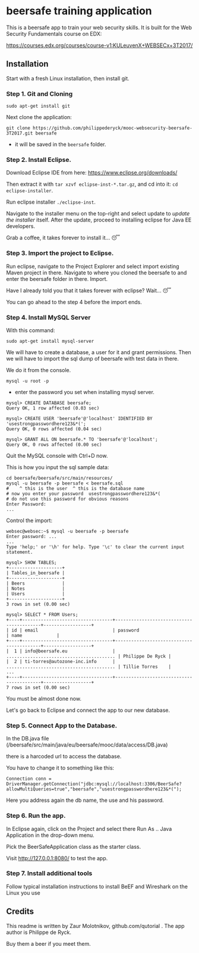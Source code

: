 # beersafe training application 

This is a beersafe app to train your web security skills.
It is built for the  Web Security Fundamentals course on EDX:

https://courses.edx.org/courses/course-v1:KULeuvenX+WEBSECx+3T2017/


## Installation

Start with a fresh Linux installation, then install git.

### Step 1. Git and Cloning

```
sudo apt-get install git
```

Next clone the application:

```
git clone https://github.com/philippederyck/mooc-websecurity-beersafe-3T2017.git beersafe
```

- it will be saved in the `beersafe` folder.

### Step 2. Install Eclipse.

Download Eclipse IDE from here: https://www.eclipse.org/downloads/

Then extract it with `tar xzvf eclipse-inst-*.tar.gz`, and cd into it:
`cd eclipse-installer`.  

Run eclipse installer `./eclipse-inst`. 

Navigate to the installer menu on the top-right and select update to 
*update the installer* itself. After the update, proceed to installing 
eclipse for Java EE developers.

Grab a coffee, it takes forever to install it... 😴

### Step 3. Import the project to Eclipse.

Run eclipse, navigate to the Project Explorer and select import existing Maven
project in there. Navigate to where you cloned the 
beersafe to and enter the beersafe folder in there. Import.

Have I already told you that it takes forever with eclipse?
Wait... 😴

You can go ahead to the step 4 before the import ends.

### Step 4. Install MySQL Server 

With this command:
```
sudo apt-get install mysql-server
```

We will have to create a database, a user for it and 
grant permissions. Then we will have to import the 
sql dump of beersafe with test data in there.

We do it from the console.

```
mysql -u root -p
```
 - enter the password you set when installing mysql server.

```
mysql> CREATE DATABASE beersafe;
Query OK, 1 row affected (0.03 sec)

mysql> CREATE USER 'beersafe'@'localhost' IDENTIFIED BY 'usestrongpasswordhere123&*(';
Query OK, 0 rows affected (0.04 sec)

mysql> GRANT ALL ON beersafe.* TO 'beersafe'@'localhost';
Query OK, 0 rows affected (0.00 sec)
```

Quit the MySQL console with Ctrl+D now.

This is how you input the sql sample data:
```
cd beersafe/beersafe/src/main/resources/
mysql -u beersafe -p beersafe < beersafe.sql
#    ^ this is the user  ^ this is the database name
# now you enter your password  usestrongpasswordhere123&*(
# do not use this password for obvious reasons
Enter Password:
...
```

Control the import:
```
websec@websec:~$ mysql -u beersafe -p beersafe
Enter password: ...
...
Type 'help;' or '\h' for help. Type '\c' to clear the current input statement.

mysql> SHOW TABLES;
+--------------------+
| Tables_in_beersafe |
+--------------------+
| Beers              |
| Notes              |
| Users              |
+--------------------+
3 rows in set (0.00 sec)

mysql> SELECT * FROM Users;
+----+----------------------------------+------------------------------------------+------------------+
| id | email                            | password                                 | name             |
+----+----------------------------------+------------------------------------------+------------------+
|  1 | info@beersafe.eu                 | ......................................... | Philippe De Ryck |
|  2 | ti-torres@autozone-inc.info      | ......................................... | Tillie Torres    |
...
+----+----------------------------------+------------------------------------------+------------------+
7 rows in set (0.00 sec)
```

You must be almost done now.

Let's go back to Eclipse and connect the app to our new database.

### Step 5. Connect App to the Database.

In the DB.java file (/beersafe/src/main/java/eu/beersafe/mooc/data/access/DB.java)

there is a harcoded url to access the database.

You have to change it to something like this:

```
Connection conn = DriverManager.getConnection("jdbc:mysql://localhost:3306/BeerSafe?allowMultiQueries=true","beersafe","usestrongpasswordhere123&*(");
```

Here you address again the db name, the use and his password.

### Step 6. Run the app. 

In Eclipse again, click on the Project and select there Run As .. Java Application in the drop-down 
menu.

Pick the BeerSafeApplication class as the starter class.

Visit http://127.0.0.1:8080/ to test the app.





### Step 7. Install additional tools

Follow typical installation instructions to install BeEF and Wireshark on the Linux you use


## Credits

This readme is written by Zaur Molotnikov, github.com/qutorial .
The app author is Philippe de Ryck.

Buy them a beer if you meet them.


